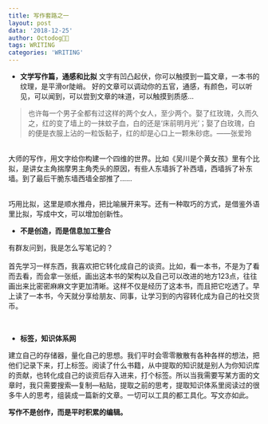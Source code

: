```yaml
---
title: 写作套路之一
layout: post
data: '2018-12-25'
author: Octodog🐙🐶
tags: WRITING
categories: 'WRITING'
---
```




- **文学写作篇，通感和比拟**
文字有凹凸起伏，你可以触摸到一篇文章，一本书的纹理，是平滑or陡峭。
好的文章可以调动你的五官，通感，有颜色，可以听见，可以闻到，可以尝到文章的味道，可以触摸到质感…

> 也许每一个男子全都有过这样的两个女人，至少两个。娶了红玫瑰，久而久之，红的变了墙上的一抹蚊子血，白的还是‘床前明月光’；娶了白玫瑰，白的便是衣服上沾的一粒饭黏子，红的却是心口上一颗朱砂痣。——张爱玲

<br/>大师的写作，用文字给你构建一个四维的世界。比如《吴川是个黄女孩》里有个比拟，是讲女主角揣摩男主角秃头的原因，有些人东墙拆了补西墙，西墙拆了补东墙。到了最后干脆东墙西墙全部推了……  

<br/>
巧用比拟，这里是顺水推舟，把比喻展开来写。还有一种取巧的方式，是借鉴外语里比拟，写成中文，可以增加创新性。  

<br/>

- **不是创造，而是信息加工整合**

有群友问到，我是怎么写笔记的？  
<br/>
首先学习一样东西，我喜欢把它转化成自己的谈资。比如，看一本书，不是为了看而去看，而会拿一张纸，画出这本书的架构以及自己可以改进的地方123点，往往画出来比密密麻麻文字更加清晰。这样不仅是经历了这本书，而且把它吃透了。早上读了一本书，今天就分享给朋友、同事，让学习到的内容转化成为自己的社交货币。

<br/>

- **标签，知识体系网**

建立自己的存储器，量化自己的思想。我们平时会零零散散有各种各样的想法，把他们记录下来，打上标签。阅读了什么书籍，从中提取的知识就是别人为你知识库的贡献，也转化成自己的谈资后存入进来，打个标签。所以当我需要写某方面的文章时，我只需要搜索—复制—粘贴，提取之前的思考，提取知识体系里阅读过的很多牛人的思考，组装成一篇新的文章。一切可以工具的都工具化。写文亦如此。
<br/>

**写作不是创作，而是平时积累的编辑。**